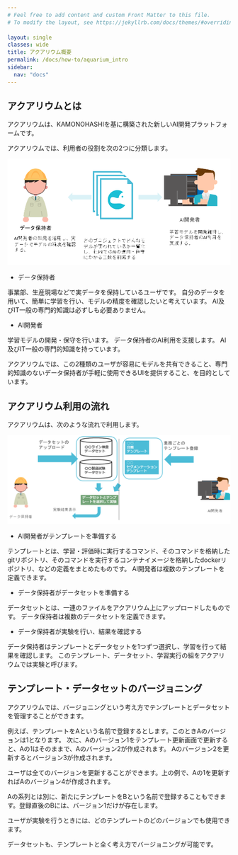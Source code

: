 ```yaml
---
# Feel free to add content and custom Front Matter to this file.
# To modify the layout, see https://jekyllrb.com/docs/themes/#overriding-theme-defaults

layout: single
classes: wide
title: アクアリウム概要
permalink: /docs/how-to/aquarium_intro
sidebar:
  nav: "docs"
---
```


## アクアリウムとは

アクアリウムは、KAMONOHASHIを基に構築された新しいAI開発プラットフォームです。

アクアリウムでは、利用者の役割を次の2つに分類します。

![コンセプト](/assets/images/aquarium/intro-concept.png)

* データ保持者

事業部、生産現場などで実データを保持しているユーザです。
自分のデータを用いて、簡単に学習を行い、モデルの精度を確認したいと考えています。
AI及びIT一般の専門的知識は必ずしも必要ありません。

* AI開発者

学習モデルの開発・保守を行います。
データ保持者のAI利用を支援します。
AI及びIT一般の専門的知識を持っています。

アクアリウムでは、この2種類のユーザが容易にモデルを共有できること、専門的知識のないデータ保持者が手軽に使用できるUIを提供すること、を目的としています。

## アクアリウム利用の流れ

アクアリウムは、次のような流れで利用します。

![フロー](/assets/images/aquarium/intro-flow.png)

* AI開発者がテンプレートを準備する

テンプレートとは、学習・評価時に実行するコマンド、そのコマンドを格納したgitリポジトリ、そのコマンドを実行するコンテナイメージを格納したdockerリポジトリ、などの定義をまとめたものです。
AI開発者は複数のテンプレートを定義できます。

* データ保持者がデータセットを準備する

データセットとは、一連のファイルをアクアリウム上にアップロードしたものです。
データ保持者は複数のデータセットを定義できます。

* データ保持者が実験を行い、結果を確認する

データ保持者はテンプレートとデータセットを1つずつ選択し、学習を行って結果を確認します。
このテンプレート、データセット、学習実行の組をアクアリウムでは実験と呼びます。

## テンプレート・データセットのバージョニング

アクアリウムでは、バージョニングという考え方でテンプレートとデータセットを管理することができます。

例えば、テンプレートをAという名前で登録するとします。このときAのバージョンは1となります。
次に、Aのバージョン1をテンプレート更新画面で更新すると、Aの1はそのままで、Aのバージョン2が作成されます。
Aのバージョン2を更新するとバージョン3が作成されます。

ユーザは全てのバージョンを更新することができます。上の例で、Aの1を更新すればAのバージョン4が作成されます。

Aの系列とは別に、新たにテンプレートをBという名前で登録することもできます。登録直後のBには、バージョン1だけが存在します。

ユーザが実験を行うときには、どのテンプレートのどのバージョンでも使用できます。

データセットも、テンプレートと全く考え方でバージョニングが可能です。
